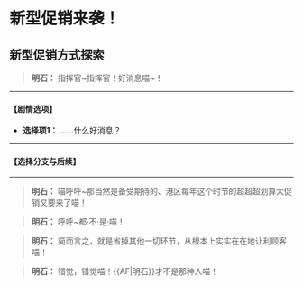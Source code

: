 # 新型促销来袭！

## 新型促销方式探索

> **明石：**
> 指挥官~指挥官！好消息喵~！

---
#### **【剧情选项】**
*   **选择项1：** ……什么好消息？

---
#### **【选择分支与后续】**
---

> **明石：**
> 喵呼呼~那当然是备受期待的、港区每年这个时节的超超超划算大促销又要来了喵！

> **明石：**
> 呼呼~都·不·是·喵！

> **明石：**
> 简而言之，就是省掉其他一切环节，从根本上实实在在地让利顾客喵！

> **明石：**
> 错觉，错觉喵！{{AF|明石}}才不是那种人喵！

